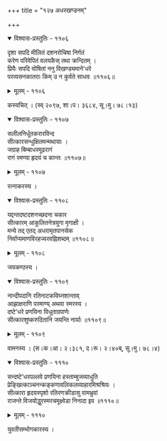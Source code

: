 +++
title = "१२७ अधरखण्डनम्"

+++



<details open><summary>विश्वास-प्रस्तुतिः - ११०६</summary>

दृशा सपदि मीलितं दशनरोचिषा निर्गतं  
करेण परिवेपितं वलयकैस् तथा क्रन्दितम् ।  
प्रियैः सपदि योषितां ननु विखण्ड्यमाने’धरे  
परव्यसनकातराः किम् उ न कुर्वते साधवः ॥११०६॥
</details>

<details><summary>मूलम् - ११०६</summary>

दृशा सपदि मीलितं दशनरोचिषा निर्गतं  
करेण परिवेपितं वलयकैस् तथा क्रन्दितम् ।  
प्रियैः सपदि योषितां ननु विखण्ड्यमाने’धरे  
परव्यसनकातराः किम् उ न कुर्वते साधवः ॥११०६॥
</details>


कस्यचित् । (स्व् २०९७, शा।प। ३६८४, सू।मु। ७८।१३)  



<details open><summary>विश्वास-प्रस्तुतिः - ११०७</summary>

सलीलनिर्धूतकरारविन्द  
सीत्कारसन्धुक्षितमन्मथायाः ।  
जग्राह बिम्बाधरमूढरागं   
रागं रमण्या हृदयं च कान्तः ॥११०७॥
</details>

<details><summary>मूलम् - ११०७</summary>

सलीलनिर्धूतकरारविन्द  
सीत्कारसन्धुक्षितमन्मथायाः ।  
जग्राह बिम्बाधरमूढरागं   
रागं रमण्या हृदयं च कान्तः ॥११०७॥
</details>


रत्नाकरस्य ।  



<details open><summary>विश्वास-प्रस्तुतिः - ११०८</summary>

यद्दन्तदष्टदशनच्छदना चकार  
सीत्कारम् आकुलितनेत्रयुगा मृगाक्षी ।  
मन्ये तद् एतद् अधरामृतपानसेक  
निर्वाप्यमाणविरहज्वरवह्निशब्दम् ॥११०८॥
</details>

<details><summary>मूलम् - ११०८</summary>

यद्दन्तदष्टदशनच्छदना चकार  
सीत्कारम् आकुलितनेत्रयुगा मृगाक्षी ।  
मन्ये तद् एतद् अधरामृतपानसेक  
निर्वाप्यमाणविरहज्वरवह्निशब्दम् ॥११०८॥
</details>


जयकण्ठस्य ।  



<details open><summary>विश्वास-प्रस्तुतिः - ११०९</summary>

नान्दीपदानि रतिनाटकविघ्नशान्ताव्  
आझाक्षराणि परमाण्य् अथवा स्मरस्य ।  
दष्टे’धरे प्रणयिना विधूताग्रपाणेः  
सीत्कारशुष्करुदितानि जयन्ति नार्याः ॥११०९॥
</details>

<details><summary>मूलम् - ११०९</summary>

नान्दीपदानि रतिनाटकविघ्नशान्ताव्  
आझाक्षराणि परमाण्य् अथवा स्मरस्य ।  
दष्टे’धरे प्रणयिना विधूताग्रपाणेः  
सीत्कारशुष्करुदितानि जयन्ति नार्याः ॥११०९॥
</details>


वामनस्य । (स।क।आ। २।३८१, द।रू। २।४०ब्, सू।मु। ७८।४)  



<details open><summary>विश्वास-प्रस्तुतिः - १११०</summary>

सन्दष्टे’धरपल्लवे प्रणयिना हस्ताम्बुजव्याधुति  
प्रेङ्खित्काञ्चनन्कङ्कणावलिकलव्याहारमिश्रश्रियः ।  
सीत्कारा हृदयस्पृशो रतिरणक्रीडासु वामभ्रुवां  
राजन्ते विजयोद्धुरस्मरचमूक्ष्वेडा निनादा इव ॥१११०॥
</details>

<details><summary>मूलम् - १११०</summary>

सन्दष्टे’धरपल्लवे प्रणयिना हस्ताम्बुजव्याधुति  
प्रेङ्खित्काञ्चनन्कङ्कणावलिकलव्याहारमिश्रश्रियः ।  
सीत्कारा हृदयस्पृशो रतिरणक्रीडासु वामभ्रुवां  
राजन्ते विजयोद्धुरस्मरचमूक्ष्वेडा निनादा इव ॥१११०॥
</details>


युवतीसम्भोगकारस्य ।  


